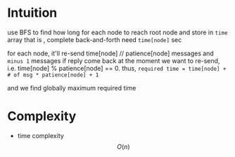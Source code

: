 # Intuition

use BFS to find how long for each node to reach root node and store in `time` array
that is , complete back-and-forth need `time[node]` sec

for each node, it'll re-send time[node] // patience[node] messages and `minus 1` messages if reply come back at the moment we want to re-send, i.e. time[node] % patience[node] == 0.
thus, `required time = time[node] + # of msg * patience[node] + 1`

and we find globally maximum required time

# Complexity

- time complexity
$$O(n)$$
